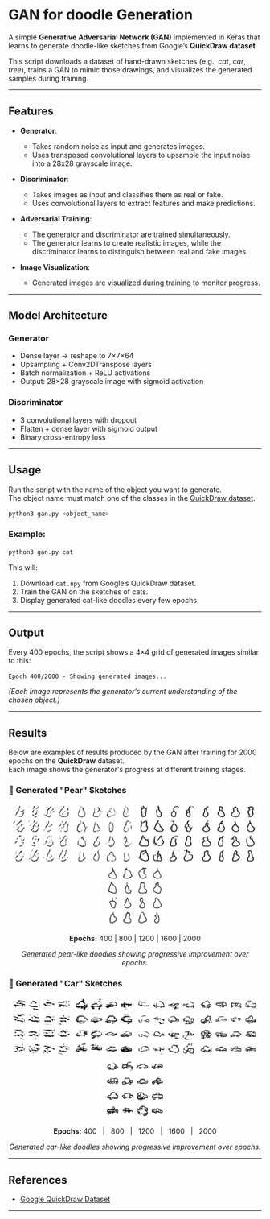 # GAN for doodle Generation

A simple **Generative Adversarial Network (GAN)** implemented in Keras that learns to generate doodle-like sketches from Google’s **QuickDraw dataset**.  

This script downloads a dataset of hand-drawn sketches (e.g., *cat*, *car*, *tree*), trains a GAN to mimic those drawings, and visualizes the generated samples during training.


---

## Features

- **Generator**:
  - Takes random noise as input and generates images.
  - Uses transposed convolutional layers to upsample the input noise into a 28x28 grayscale image.

- **Discriminator**:
  - Takes images as input and classifies them as real or fake.
  - Uses convolutional layers to extract features and make predictions.

- **Adversarial Training**:
  - The generator and discriminator are trained simultaneously.
  - The generator learns to create realistic images, while the discriminator learns to distinguish between real and fake images.

- **Image Visualization**:
  - Generated images are visualized during training to monitor progress.

---

## Model Architecture

### **Generator**
- Dense layer → reshape to 7×7×64  
- Upsampling + Conv2DTranspose layers  
- Batch normalization + ReLU activations  
- Output: 28×28 grayscale image with sigmoid activation  

### **Discriminator**
- 3 convolutional layers with dropout  
- Flatten + dense layer with sigmoid output  
- Binary cross-entropy loss  

---

## Usage

Run the script with the name of the object you want to generate.  
The object name must match one of the classes in the [QuickDraw dataset](https://github.com/googlecreativelab/quickdraw-dataset).

```bash
python3 gan.py <object_name>
```

### Example:
```bash
python3 gan.py cat
```

This will:
1. Download `cat.npy` from Google’s QuickDraw dataset.  
2. Train the GAN on the sketches of cats.  
3. Display generated cat-like doodles every few epochs.  

---

## Output

Every 400 epochs, the script shows a 4×4 grid of generated images similar to this:

```
Epoch 400/2000 - Showing generated images...
```

*(Each image represents the generator’s current understanding of the chosen object.)*

---

## Results

Below are examples of results produced by the GAN after training for 2000 epochs on the **QuickDraw** dataset.  
Each image shows the generator's progress at different training stages.

### 🍐 Generated "Pear" Sketches
<p align="center">
  <img src="results/pear1.png" width="120"/>
  <img src="results/pear2.png" width="120"/>
  <img src="results/pear3.png" width="120"/>
  <img src="results/pear4.png" width="120"/>
  <img src="results/pear5.png" width="120"/>
</p>
<p align="center">
  <b>Epochs:</b> 400        | 800 | 1200 | 1600 | 2000
</p>
<p align="center"><em>Generated pear-like doodles showing progressive improvement over epochs.</em></p>

### 🚗 Generated "Car" Sketches
<p align="center">
  <img src="results/car1.png" width="120"/>
  <img src="results/car2.png" width="120"/>
  <img src="results/car3.png" width="120"/>
  <img src="results/car4.png" width="120"/>
  <img src="results/car5.png" width="120"/>
</p>
<p align="center">
  <b>Epochs:</b> 400 &nbsp;&nbsp;|&nbsp;&nbsp; 800 &nbsp;&nbsp;|&nbsp;&nbsp; 1200 &nbsp;&nbsp;|&nbsp;&nbsp; 1600 &nbsp;&nbsp;|&nbsp;&nbsp; 2000
</p>
<p align="center"><em>Generated car-like doodles showing progressive improvement over epochs.</em></p>

---

## References

- [Google QuickDraw Dataset](https://github.com/googlecreativelab/quickdraw-dataset)

---

